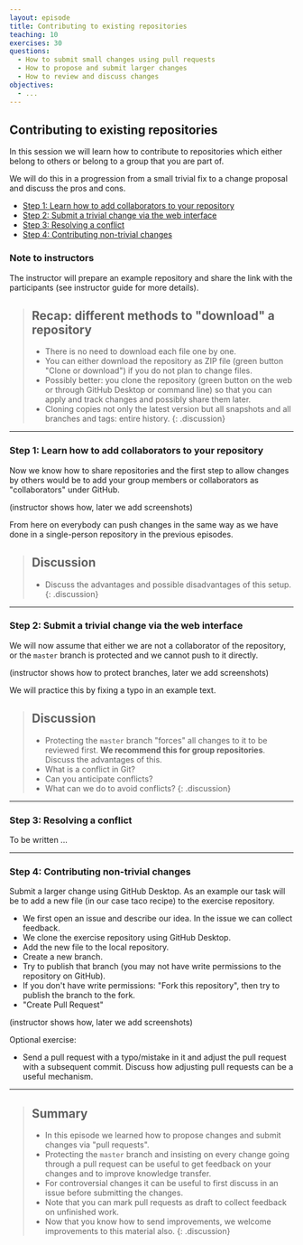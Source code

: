 ```yaml
---
layout: episode
title: Contributing to existing repositories
teaching: 10
exercises: 30
questions:
  - How to submit small changes using pull requests
  - How to propose and submit larger changes
  - How to review and discuss changes
objectives:
  - ...
---
```


## Contributing to existing repositories

In this session we will learn how to contribute to repositories which either
belong to others or belong to a group that you are part of.

We will do this in a progression from a small trivial fix to a change proposal
and discuss the pros and cons.

- [Step 1: Learn how to add collaborators to your repository](#step-1-learn-how-to-add-collaborators-to-your-repository)
- [Step 2: Submit a trivial change via the web interface](#step-2-submit-a-trivial-change-via-the-web-interface)
- [Step 3: Resolving a conflict](#step-3-resolving-a-conflict)
- [Step 4: Contributing non-trivial changes](#step-3-contributing-non-trivial-changes)


### Note to instructors

The instructor will prepare an example repository and share the link with the
participants (see instructor guide for more details).

> ## Recap: different methods to "download" a repository
>
> - There is no need to download each file one by one.
> - You can either download the repository as ZIP file (green button "Clone or download") if you do not plan to change files.
> - Possibly better: you clone the repository (green button on the web or through GitHub Desktop or command line) so that you
    can apply and track changes and possibly share them later.
> - Cloning copies not only the latest version but all snapshots and all branches and tags: entire history.
{: .discussion}

---

### Step 1: Learn how to add collaborators to your repository

Now we know how to share repositories and the first step to allow changes by
others would be to add your group members or collaborators as "collaborators"
under GitHub.

(instructor shows how, later we add screenshots)

From here on everybody can push changes in the same way as we have done in a
single-person repository in the previous episodes.

> ## Discussion
>
> - Discuss the advantages and possible disadvantages of this setup.
{: .discussion}

---

### Step 2: Submit a trivial change via the web interface

We will now assume that either we are not a collaborator of the repository,
or the `master` branch is protected and we cannot push to it directly.

(instructor shows how to protect branches, later we add screenshots)

We will practice this by fixing a typo in an example text.

> ## Discussion
>
> - Protecting the `master` branch "forces" all changes to it to be reviewed first.
    **We recommend this for group repositories**.
    Discuss the advantages of this.
> - What is a conflict in Git?
> - Can you anticipate conflicts?
> - What can we do to avoid conflicts?
{: .discussion}

---

### Step 3: Resolving a conflict

To be written ...

---

### Step 4: Contributing non-trivial changes

Submit a larger change using GitHub Desktop.  As an example our task will be to
add a new file (in our case taco recipe) to the exercise repository.

- We first open an issue and describe our idea. In the issue we can collect feedback.
- We clone the exercise repository using GitHub Desktop.
- Add the new file to the local repository.
- Create a new branch.
- Try to publish that branch (you may not have write permissions to the repository on GitHub).
- If you don't have write permissions: "Fork this repository", then try to publish the branch to the fork.
- "Create Pull Request"

(instructor shows how, later we add screenshots)

Optional exercise:
- Send a pull request with a typo/mistake in it and adjust the pull request with a subsequent commit. Discuss
  how adjusting pull requests can be a useful mechanism.

---

> ## Summary
>
> - In this episode we learned how to propose changes and submit changes via "pull requests".
> - Protecting the `master` branch and insisting on every change going
>   through a pull request can be useful to get feedback on your changes
>   and to improve knowledge transfer.
> - For controversial changes it can
>   be useful to first discuss in an issue before submitting the changes.
> - Note that you can mark pull requests as draft to collect feedback on unfinished work.
> - Now that you know how to send improvements, we welcome improvements to this material also.
{: .discussion}
